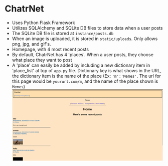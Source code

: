 # ChatrNet
- Uses Python Flask Framework
- Utilizes SQLAlchemy and SQLite DB files to store data when a user posts
- The SQLite DB file is stored at ```instance/posts.db```
- When an image is uploaded, it is stored in ```static/uploads```. Only allows png, jpg, and gif's.
- Homepage, with 4 most recent posts
- By default, ChatrNet has 4 'places'. When a user posts, they choose what place they want to post
- A 'place' can easily be added by including a new dictionary item in 'place_list' at top of ```app.py``` file. Dictionary key is what shows in the URL, the dictionary item is the name of the place (Ex: ```'m':'Memes'```. The url for this page would be ```yoururl.com/m```, and the name of the place shown is ```Memes```)
![ChatrNet](chatrnet.png)
